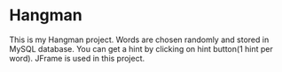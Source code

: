 # Hangman
This is my Hangman project. 
Words are chosen randomly and stored in MySQL database. 
You can get a hint by clicking on hint button(1 hint per word). 
JFrame is used in this project.
